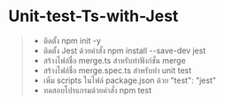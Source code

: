 # Unit-test-Ts-with-Jest
> * ติดตั้ง npm init -y
> * ติดตั้ง Jest ด้วยคำสั่ง npm install --save-dev jest
> * สร้างไฟล์ชื่อ merge.ts สำหรับทำฟังก์ชั่น merge
> * สร้างไฟล์ชื่อ merge.spec.ts สำหรับทำ unit test
> * เพิ่ม scripts ในไฟล์ package.json ด้วย "test": "jest"
> * ทดสอบโปรแกรมด้วยคำสั่ง npm test
